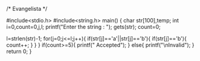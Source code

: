 /* Evangelista */

#include<stdio.h>
#include<string.h>
main()
{
 char str[100],temp;
 int i=0,count=0,j,l;
 printf("Enter the string : ");
 gets(str);
 count=0;
 
 l=strlen(str)-1;
 for(j=0;j<=l;j++){
 	if(str[j]=='a'||str[j]=='b'){
 		if(str[j]=='b'){
 			count++;
     	}
 	}
 }
if(count>=5){
	printf(" Accepted");
}
else{
	printf("\nInvalid");
}
 return 0;
}
